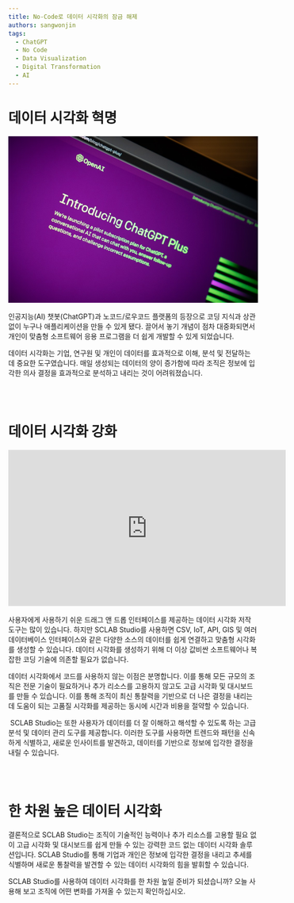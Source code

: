 ```yaml
---
title: No-Code로 데이터 시각화의 잠금 해제
authors: sangwonjin
tags:   
  - ChatGPT
  - No Code
  - Data Visualization
  - Digital Transformation
  - AI
---
```


# 데이터 시각화 혁명

![ChatGPT](./b02.jpg)

인공지능(AI) 챗봇(ChatGPT)과 노코드/로우코드 플랫폼의 등장으로 코딩 지식과 상관없이 누구나 애플리케이션을 만들 수 있게 됐다. 끌어서 놓기 개념이 점차 대중화되면서 개인이 맞춤형 소프트웨어 응용 프로그램을 더 쉽게 개발할 수 있게 되었습니다.

데이터 시각화는 기업, 연구원 및 개인이 데이터를 효과적으로 이해, 분석 및 전달하는 데 중요한 도구였습니다. 매일 생성되는 데이터의 양이 증가함에 따라 조직은 정보에 입각한 의사 결정을 효과적으로 분석하고 내리는 것이 어려워졌습니다. 

<br/><br/>

# 데이터 시각화 강화

<iframe width="560" height="315" src="https://www.youtube.com/embed/wKqf7-a1Dko" title="YouTube video player" frameborder="0" allow="accelerometer; autoplay; clipboard-write; encrypted-media; gyroscope; picture-in-picture; web-share" allowfullscreen></iframe>

사용자에게 사용하기 쉬운 드래그 앤 드롭 인터페이스를 제공하는 데이터 시각화 저작 도구는 많이 있습니다. 하지만 SCLAB Studio를 사용하면 CSV, IoT, API, GIS 및 여러 데이터베이스 인터페이스와 같은 다양한 소스의 데이터를 쉽게 연결하고 맞춤형 시각화를 생성할 수 있습니다. 데이터 시각화를 생성하기 위해 더 이상 값비싼 소프트웨어나 복잡한 코딩 기술에 의존할 필요가 없습니다.


데이터 시각화에서 코드를 사용하지 않는 이점은 분명합니다. 이를 통해 모든 규모의 조직은 전문 기술이 필요하거나 추가 리소스를 고용하지 않고도 고급 시각화 및 대시보드를 만들 수 있습니다. 이를 통해 조직이 최신 통찰력을 기반으로 더 나은 결정을 내리는 데 도움이 되는 고품질 시각화를 제공하는 동시에 시간과 비용을 절약할 수 있습니다.

​
SCLAB Studio는 또한 사용자가 데이터를 더 잘 이해하고 해석할 수 있도록 하는 고급 분석 및 데이터 관리 도구를 제공합니다. 이러한 도구를 사용하면 트렌드와 패턴을 신속하게 식별하고, 새로운 인사이트를 발견하고, 데이터를 기반으로 정보에 입각한 결정을 내릴 수 있습니다.

<br/><br/>


# 한 차원 높은 데이터 시각화
결론적으로 SCLAB Studio는 조직이 기술적인 능력이나 추가 리소스를 고용할 필요 없이 고급 시각화 및 대시보드를 쉽게 만들 수 있는 강력한 코드 없는 데이터 시각화 솔루션입니다. SCLAB Studio를 통해 기업과 개인은 정보에 입각한 결정을 내리고 추세를 식별하며 새로운 통찰력을 발견할 수 있는 데이터 시각화의 힘을 발휘할 수 있습니다.


SCLAB Studio를 사용하여 데이터 시각화를 한 차원 높일 준비가 되셨습니까? 오늘 사용해 보고 조직에 어떤 변화를 가져올 수 있는지 확인하십시오.